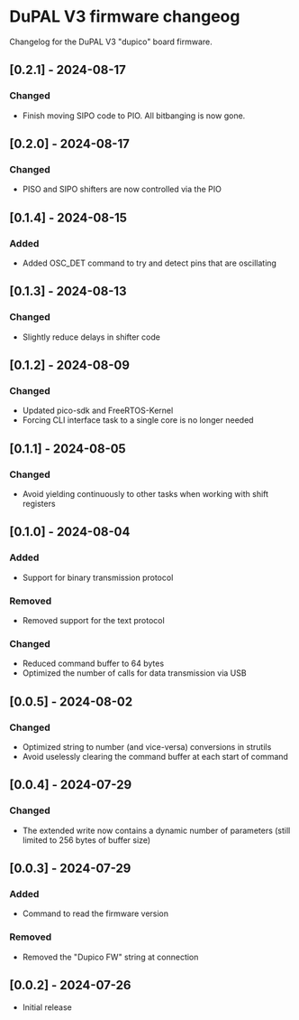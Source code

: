 # DuPAL V3 firmware changeog
Changelog for the DuPAL V3 "dupico" board firmware.

## [0.2.1] - 2024-08-17
### Changed
- Finish moving SIPO code to PIO. All bitbanging is now gone.

## [0.2.0] - 2024-08-17
### Changed
- PISO and SIPO shifters are now controlled via the PIO

## [0.1.4] - 2024-08-15
### Added
- Added OSC_DET command to try and detect pins that are oscillating

## [0.1.3] - 2024-08-13
### Changed
- Slightly reduce delays in shifter code

## [0.1.2] - 2024-08-09
### Changed
- Updated pico-sdk and FreeRTOS-Kernel
- Forcing CLI interface task to a single core is no longer needed

## [0.1.1] - 2024-08-05
### Changed
- Avoid yielding continuously to other tasks when working with shift registers

## [0.1.0] - 2024-08-04
### Added
- Support for binary transmission protocol

### Removed
- Removed support for the text protocol

### Changed
- Reduced command buffer to 64 bytes
- Optimized the number of calls for data transmission via USB

## [0.0.5] - 2024-08-02
### Changed
- Optimized string to number (and vice-versa) conversions in strutils
- Avoid uselessly clearing the command buffer at each start of command

## [0.0.4] - 2024-07-29
### Changed
- The extended write now contains a dynamic number of parameters (still limited to 256 bytes of buffer size)

## [0.0.3] - 2024-07-29
### Added
- Command to read the firmware version

### Removed
- Removed the "Dupico FW" string at connection

## [0.0.2] - 2024-07-26

- Initial release